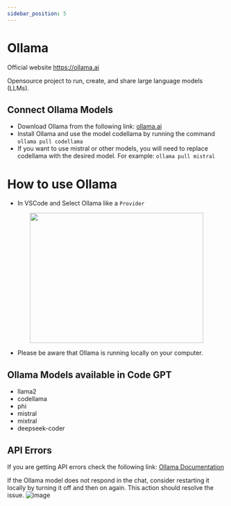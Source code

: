 ```yaml
---
sidebar_position: 5
---
```


# Ollama

Official website https://ollama.ai

Opensource project to run, create, and share large language models (LLMs).
## Connect Ollama Models
- Download Ollama from the following link: [ollama.ai](https://ollama.ai/)
- Install Ollama and use the model codellama by running the command ```ollama pull codellama```
- If you want to use mistral or other models, you will need to replace codellama with the desired model. For example: ```ollama pull mistral```

# How to use Ollama
- In VSCode and Select Ollama like a `Provider`
 
<p align="center">
      <img width="400" height="300" src="https://github.com/davila7/code-gpt-docs/assets/37567214/a5e3eda0-1609-44b4-bffb-a275ba2562b0" />
</p>
 
- Please be aware that Ollama is running locally on your computer.

## Ollama Models available in Code GPT
- llama2
- codellama
- phi
- mistral
- mixtral
- deepseek-coder

## API Errors
If you are getting API errors check the following link: [Ollama Documentation](https://ollama.ai/)

If the Ollama model does not respond in the chat, consider restarting it locally by turning it off and then on again. This action should resolve the issue.
![image](https://github.com/davila7/code-gpt-docs/assets/37567214/4bd4e2c8-dbfb-46f3-b4d3-c3484cc7692c)

